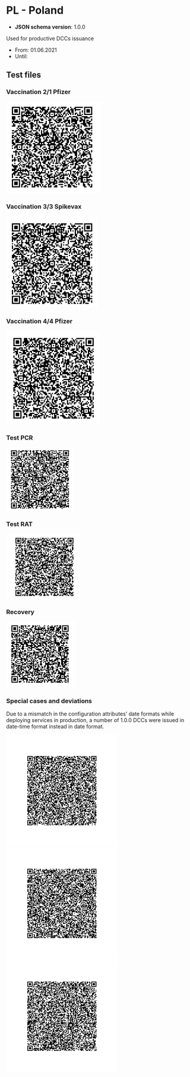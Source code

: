 # PL - Poland

* **JSON schema version**: 1.0.0

Used for productive DCCs issuance
* From: 01.06.2021
* Until:

## Test files

### Vaccination 2/1 Pfizer

![VAC-1](VAC_2_1_Pfizer.PNG)

### Vaccination 3/3 Spikevax

![VAC-2](VAC_3_3_Spikevax.PNG)

### Vaccination 4/4 Pfizer

![VAC-3](VAC_4_4_Pfizer.PNG)

### Test PCR

![TEST-1](TEST_PCR.PNG)

### Test RAT

![TEST-2](TEST_RAT.PNG)

### Recovery

![REC](REC.png)

### Special cases and deviations
Due to a mismatch in the configuration attributes' date formats while deploying services in production, a number of 1.0.0 DCCs were issued in date-time format instead in date format. 

![VAC-11](specialcases/VAC-11.png)
![VAC-12](specialcases/VAC-12.png)
![VAC-13](specialcases/VAC-13.png)
